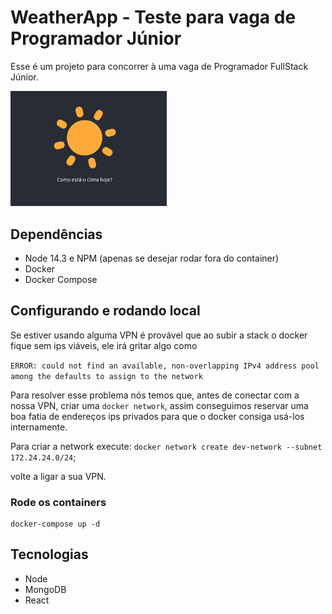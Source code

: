 # WeatherApp - Teste para vaga de Programador Júnior
Esse é um projeto para concorrer à uma vaga de Programador FullStack Júnior.

<section>
    <img src="weather.gif" alt="sol animado" width="250"/>
</section>

## Dependências
* Node 14.3 e NPM (apenas se desejar rodar fora do container)
* Docker
* Docker Compose

## Configurando e rodando local
Se estiver usando alguma VPN é provável que ao subir a stack o docker fique sem ips viáveis, ele irá gritar algo como

`ERROR: could not find an available, non-overlapping IPv4 address pool among the defaults to assign to the network`

 Para resolver esse problema nós temos que, antes de conectar com a nossa VPN, criar uma `docker network`, 
 assim conseguimos reservar uma boa fatia de endereços ips privados para que o docker consiga usá-los internamente.

Para criar a network execute: `docker network create dev-network --subnet 172.24.24.0/24`;

volte a ligar a sua VPN.

### Rode os containers
```
docker-compose up -d
```

## Tecnologias
* Node
* MongoDB
* React
